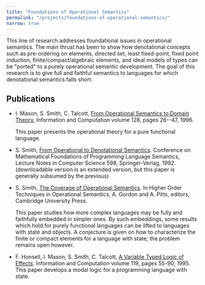 ```yaml
---
title: "Foundations of Operational Semantics"
permalink: "/projects/foundations-of-operational-semantics/"
narrow: true
---
```


This line of research addresses foundational issues in operational
semantics. The main thrust has been to show how denotational concepts such as
pre-ordering on elements, directed set, least fixed-point, fixed point
induction, finite/compact/algebraic elements, and ideal models of types can be
"ported" to a purely operational semantic development. The goal of this research
is to give full and faithful semantics to languages for which denotational
semantics falls short.

Publications
------------

- I. Mason, S. Smith, C. Talcott,
  [From Operational Semantics to Domain Theory](/projects/foundations-of-operational-semantics/papers/from-operational-semantics-to-domain-theory.pdf),
  Information and Computation volume 128, pages 26--47, 1996.

  This paper presents the operational theory for a pure functional language.

- S. Smith,
  [From Operational to Denotational Semantics](/projects/foundations-of-operational-semantics/papers/from-operational-to-denotational-semantics.pdf). Conference
  on Mathematical Foundations of Programming Language Semantics, Lecture Notes
  in Computer Science 598, Springer-Verlag, 1992. (downloadable version is an
  extended version, but this paper is generally subsumed by the previous)

- S. Smith,
  [The Coverage of Operational Semantics](/projects/foundations-of-operational-semantics/papers/the-coverage-of-operational-semantics.pdf). In
  Higher Order Techniques in Operational Semantics, A. Gordon and A. Pitts,
  editors, Cambridge University Press.

  This paper studies how more complex languages may be fully and faithfully
  embedded in simpler ones. By such embeddings, some results which hold for
  purely functional languages can be lifted to languages with state and
  objects. A conjecture is given on how to characterize the finite or compact
  elements for a language with state; the problem remains open however.

- F. Honsell, I. Mason, S. Smith, C. Talcott,
  [A Variable Typed Logic of Effects](/projects/foundations-of-operational-semantics/papers/a-variable-typed-logic-of-effects.pdf). Information
  and Computation volume 119, pages 55-90, 1995. This paper develops a modal
  logic for a programming language with state.
